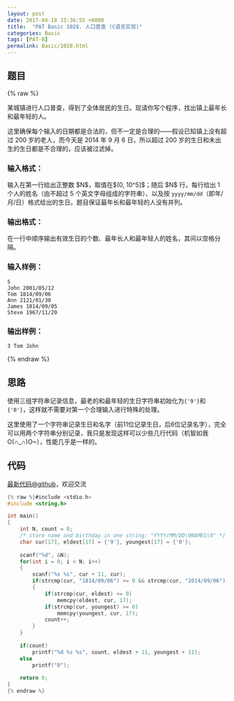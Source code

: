 ```yaml
---
layout: post
date: 2017-04-18 15:36:55 +0800
title:  "PAT Basic 1028. 人口普查 (C语言实现)"
categories: Basic
tags: [PAT-B]
permalink: Basic/1028.html
---
```


## 题目

{% raw %}<div class="ques-view"><p>某城镇进行人口普查，得到了全体居民的生日。现请你写个程序，找出镇上最年长和最年轻的人。</p>
<p>这里确保每个输入的日期都是合法的，但不一定是合理的——假设已知镇上没有超过 200 岁的老人，而今天是 2014 年 9 月 6 日，所以超过 200 岁的生日和未出生的生日都是不合理的，应该被过滤掉。</p>
<h3 id="-">输入格式：</h3>
<p>输入在第一行给出正整数 <span>$N$</span>，取值在<span>$(0, 10^5]$</span>；随后 <span>$N$</span> 行，每行给出 1 个人的姓名（由不超过 5 个英文字母组成的字符串）、以及按 <code>yyyy/mm/dd</code>（即年/月/日）格式给出的生日。题目保证最年长和最年轻的人没有并列。</p>
<h3 id="-">输出格式：</h3>
<p>在一行中顺序输出有效生日的个数、最年长人和最年轻人的姓名，其间以空格分隔。</p>
<h3 id="-">输入样例：</h3>
<pre><code class="lang-in">5
John 2001/05/12
Tom 1814/09/06
Ann 2121/01/30
James 1814/09/05
Steve 1967/11/20
</code></pre>
<h3 id="-">输出样例：</h3>
<pre><code class="lang-out">3 Tom John
</code></pre>
</div>{% endraw %}

## 思路


使用三组字符串记录信息，最老的和最年轻的生日字符串初始化为`{'9'}`和`{'0'}`，这样就不需要对第一个合理输入进行特殊的处理。

这里使用了一个字符串记录生日和名字（前11位记录生日，后6位记录名字），完全可以用两个字符串分别记录，我只是发现这样可以少些几行代码（机智如我O(∩_∩)O~），性能几乎是一样的。

## 代码

[最新代码@github](https://github.com/OliverLew/PAT/blob/master/PATBasic/1028.c)，欢迎交流
```c
{% raw %}#include <stdio.h>
#include <string.h>

int main()
{
    int N, count = 0;
    /* store name and birthday in one string: "YYYY/MM/DD\0NAMES\0" */
    char cur[17], eldest[17] = {'9'}, youngest[17] = {'0'};
    
    scanf("%d", &N);
    for(int i = 0; i < N; i++)
    {
        scanf("%s %s", cur + 11, cur);
        if(strcmp(cur, "1814/09/06") >= 0 && strcmp(cur, "2014/09/06") <= 0) 
        {
            if(strcmp(cur, eldest) <= 0) 
                memcpy(eldest, cur, 17);
            if(strcmp(cur, youngest) >= 0)
                memcpy(youngest, cur, 17);
            count++;
        }
    }
    
    if(count)
        printf("%d %s %s", count, eldest + 11, youngest + 11);
    else 
        printf("0");
    
    return 0;
}
{% endraw %}
```